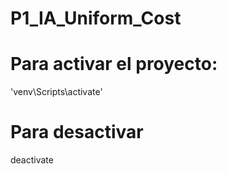 # P1_IA_Uniform_Cost

# Para activar el proyecto:

'venv\Scripts\activate'


# Para desactivar
deactivate